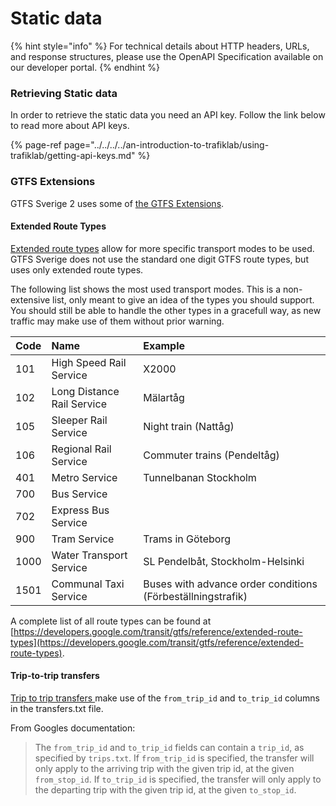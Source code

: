 # Static data

{% hint style="info" %}
For technical details about HTTP headers, URLs,  and response structures, please use the OpenAPI Specification available on our developer portal.
{% endhint %}

### Retrieving Static data

In order to retrieve the static data you need an API key. Follow the link below to read more about API keys.

{% page-ref page="../../../../an-introduction-to-trafiklab/using-trafiklab/getting-api-keys.md" %}

### GTFS Extensions

GTFS Sverige 2 uses some of [the GTFS Extensions](https://developers.google.com/transit/gtfs/reference/gtfs-extensions). 

#### Extended Route Types

[Extended route types](https://developers.google.com/transit/gtfs/reference/extended-route-types) allow for more specific transport modes to be used. GTFS Sverige does not use the standard one digit GTFS route types, but uses only extended route types.

The following list shows the most used transport modes. This is a non-extensive list, only meant to give an idea of the types you should support. You should still be able to handle the other types in a gracefull way, as new traffic may make use of them without prior warning.

| Code | Name | Example |
| :--- | :--- | :--- |
| 101  | High Speed Rail Service | X2000 |
| 102  | Long Distance Rail Service | Mälartåg |
| 105 | Sleeper Rail Service | Night train \(Nattåg\) |
| 106 | Regional Rail Service | Commuter trains \(Pendeltåg\) |
| 401 | Metro Service | Tunnelbanan Stockholm |
| 700 | Bus Service |  |
| 702 | Express Bus Service |  |
| 900 | Tram Service | Trams in Göteborg |
| 1000 | Water Transport Service | SL Pendelbåt, Stockholm-Helsinki |
| 1501 | Communal Taxi Service | Buses with advance order conditions \(Förbeställningstrafik\) |

A complete list of all route types can be found at [https://developers.google.com/transit/gtfs/reference/extended-route-types](https://developers.google.com/transit/gtfs/reference/extended-route-types).

#### Trip-to-trip transfers

[Trip to trip transfers ](https://developers.google.com/transit/gtfs/reference/gtfs-extensions#TripToTripTransfers)make use of the `from_trip_id`  and `to_trip_id` columns in the transfers.txt file. 

From Googles documentation:

> The `from_trip_id` and `to_trip_id` fields can contain a `trip_id`, as specified by `trips.txt`. If `from_trip_id` is specified, the transfer will only apply to the arriving trip with the given trip id, at the given `from_stop_id`. If `to_trip_id` is specified, the transfer will only apply to the departing trip with the given trip id, at the given `to_stop_id`.

